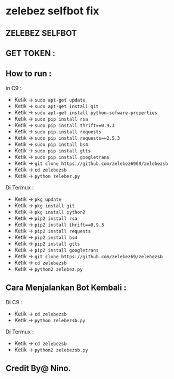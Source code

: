 # zelebez selfbot fix
ZELEBEZ SELFBOT
------
GET TOKEN :
------
How to run  :
------
in C9 :
- Ketik -> `sudo apt-get update`
- Ketik -> `sudo apt-get install git`
- Ketik -> `sudo apt-get install python-sofware-properties`
- Ketik -> `sudo pip install rsa`
- Ketik -> `sudo pip install thrift==0.9.3`
- Ketik -> `sudo pip install requests`
- Ketik -> `sudo pip install requests==2.5.3`
- Ketik -> `sudo pip install bs4`
- Ketik -> `sudo pip install gtts`
- Ketik -> `sudo pip install googletrans`
- Ketik -> `git clone https://github.com/zelebez6969/zelebezsb`
- Ketik -> `cd zelebezsb`
- Ketik -> `python zelebez.py`

Di Termux :
- Ketik -> `pkg update`
- Ketik -> `pkg install git`
- Ketik -> `pkg install python2`
- Ketik -> `pip2 install rsa`
- Ketik -> `pip2 install thrift==0.9.3`
- Ketik -> `pip2 install requests`
- Ketik -> `pip2 install bs4`
- Ketik -> `pip2 install gtts`
- Ketik -> `pip2 install googletrans`
- Ketik -> `git clone https://github.com/zelebez69/zelebezsb`
- Ketik -> `cd zelebezsb`
- Ketik -> `python2 zelebez.py`

Cara Menjalankan Bot Kembali :
------
Di C9 :
- Ketik -> `cd zelebezsb`
- Ketik -> `python zelebezsb.py`

Di Termux :
- Ketik -> `cd zelebezsb`
- Ketik -> `python2 zelebezsb.py`


Credit By@ Nino.
------

